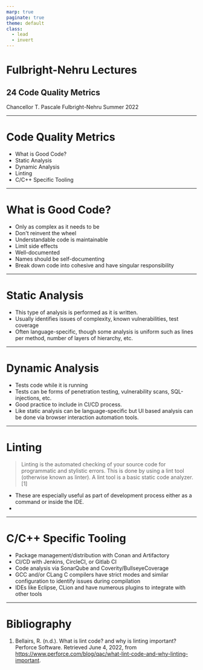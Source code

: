 ```yaml
---
marp: true
paginate: true
theme: default
class:
  - lead
  - invert
---
```


# Fulbright-Nehru Lectures
## 24 Code Quality Metrics


Chancellor T. Pascale
Fulbright-Nehru
Summer 2022

-------------------------------
# Code Quality Metrics

- What is Good Code?
- Static Analysis
- Dynamic Analysis
- Linting
- C/C++ Specific Tooling

-------------------------------
# What is Good Code?

- Only as complex as it needs to be
- Don't reinvent the wheel
- Understandable code is maintainable
- Limit side effects
- Well-documented
- Names should be self-documenting
- Break down code into cohesive and have singular responsibility

-------------------------------
# Static Analysis

- This type of analysis is performed as it is written.
- Usually identifies issues of complexity, known vulnerabilities, test coverage
- Often language-specific, though some analysis is uniform such as lines per method, number of layers of hierarchy, etc.

-------------------------------
# Dynamic Analysis

- Tests code while it is running
- Tests can be forms of penetration testing, vulnerability scans, SQL-injections, etc.
- Good practice to include in CI/CD process.
- Like static analysis can be language-specific but UI based analysis can be done via browser interaction automation tools.

-------------------------------
# Linting

>Linting is the automated checking of your source code for programmatic and stylistic errors. This is done by using a lint tool (otherwise known as linter). A lint tool is a basic static code analyzer. [1]

- These are especially useful as part of development process either as a command or inside the IDE.
- 

-------------------------------
# C/C++ Specific Tooling

- Package management/distribution with Conan and Artifactory
- CI/CD with Jenkins, CircleCI, or Gitlab CI
- Code analysis via SonarQube and Coverity/BullseyeCoverage
- GCC and/or CLang C compilers have strict modes and similar configuration to identify issues during compilation
- IDEs like Eclipse, CLion and have numerous plugins to integrate with other tools

-------------------------------
# Bibliography

1. Bellairs, R. (n.d.). What is lint code? and why is linting important? Perforce Software. Retrieved June 4, 2022, from https://www.perforce.com/blog/qac/what-lint-code-and-why-linting-important.
